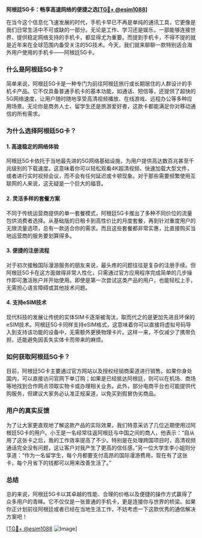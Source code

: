 **阿根廷5G卡：畅享高速网络的便捷之选[[TG💪+ @esim1088](https://t.me/s/esim1088)]**

在当今这个信息化飞速发展的时代，手机卡早已不再是单纯的通讯工具，它更像是我们日常生活中不可或缺的一部分。无论是工作、学习还是娱乐，一部能够连接世界、提供稳定网络支持的手机卡，都显得尤为重要。而提到手机卡，不得不提的就是近年来在全球范围内备受关注的5G技术。今天，我们就来聊聊一款特别适合海外用户使用的手机卡——阿根廷5G卡。

### 什么是阿根廷5G卡？

简单来说，阿根廷5G卡是一种专门为前往阿根廷旅行或长期居住的人群设计的手机卡产品。它不仅具备普通手机卡的基本功能，如通话、短信等，还提供了超快的5G网络速度，让用户随时随地享受高清视频播放、在线游戏、远程办公等多种应用场景。无论你是商务人士、留学生还是旅游爱好者，这款卡都能满足你对移动通信的所有需求。

### 为什么选择阿根廷5G卡？

#### 1. **高速稳定的网络体验**
   阿根廷5G卡依托于当地最先进的5G网络基础设施，为用户提供高达数百兆甚至千兆级别的下载速度。这意味着你可以轻松观看4K超清视频、快速加载大型文件，或者进行实时视频会议，而不会有任何延迟或卡顿现象。对于那些需要频繁使用互联网的人来说，这无疑是一个巨大的福音。

#### 2. **灵活多样的套餐方案**
   不同于传统运营商提供的单一套餐模式，阿根廷5G卡推出了多种不同价位的流量包供消费者选择。从基础版的日租卡到高性价比的月度套餐，再到针对重度用户的无限流量选项，总有一款适合你的需求。而且这些套餐都非常实惠，比直接购买当地运营商的服务要划算得多。

#### 3. **便捷的注册流程**
   对于初次接触国际漫游服务的朋友来说，最头疼的问题往往是复杂的注册手续。但阿根廷5G卡在这方面做得非常人性化，只需通过官方应用程序完成简单的几步操作即可激活账户并开始使用。即使是第一次尝试这类产品的用户，也能轻松上手，无需担心语言障碍或其他技术问题。

#### 4. **支持eSIM技术**
   现代科技的发展让传统的实体SIM卡逐渐被淘汰，取而代之的是更加先进且环保的eSIM技术。阿根廷5G卡同样支持eSIM格式，这意味着你可以直接将虚拟号码导入到支持该功能的设备中，无需额外更换物理卡片。这样一来，不仅减少了携带负担，还能避免因丢失实体卡而带来的麻烦。

### 如何获取阿根廷5G卡？

目前，阿根廷5G卡主要通过官方网站以及授权经销商渠道进行销售。如果你身处国内，可以直接访问官网下单订购；如果是已经抵达阿根廷，则可以在机场、商场等地找到合作网点领取实物卡或办理相关业务。此外，部分电商平台也可能提供代购服务，但建议大家务必认准正规渠道，以免买到假冒伪劣商品。

### 用户的真实反馈

为了让大家更直观地了解这款产品的实际效果，我们特意采访了几位近期使用过阿根廷5G卡的用户。小王是一名经常往返阿根廷与中国之间的商人，他表示：“自从用了这张卡之后，我的工作效率提高了不少。特别是在处理跨国项目时，高清视频通话完全没有问题，这让客户对我产生了更高的信任感。”另一位大学生李小姐则分享道：“作为一名留学生，每个月都要支付高昂的国际漫游费用，现在有了这张卡，每个月省下的钱都可以用来改善生活了。”

### 总结

总的来说，阿根廷5G卡以其卓越的性能、合理的价格以及便捷的操作方式赢得了众多用户的青睐。它不仅仅是一张普通的手机卡，更是连接你与世界的桥梁。如果你正计划前往阿根廷或者已经在当地生活工作，不妨考虑一下这款优秀的通信解决方案吧！

[[TG💪+ @esim1088](https://t.me/s/esim1088) ![Image](https://i.postimg.cc/4NQfJmqS/Snipaste-2025-05-13-00-14-12.png)]
